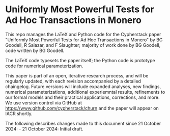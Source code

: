 # Uniformly Most Powerful Tests for Ad Hoc Transactions in Monero

This repo manages the LaTeX and Python code for the Cypherstack paper "Uniformly Most Powerful Tests for Ad Hoc Transactions in Monero" by BG Goodell, R Salazar, and F Slaughter; majority of work done by BG Goodell, code written by BG Goodell. 

The LaTeX code typesets the paper itself; the Python code is prototype code for numerical parameterization.

This paper is part of an open, iterative research process, and will be regularly updated, with each revision accompanied by a detailed chaingelog. Future versions will include expanded analyses, new findings, numerical parameterizations, additional experiemntal results, refinements to our formal models and their practical applications, corrections, and more. We use version control via GitHub at https://www.github.com/cypherstack/churn and the paper will appear on IACR shortly.

The following describes changes made to this document since 21 October 2024:
    - 21 October 2024: Initial draft.
